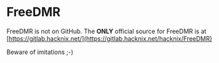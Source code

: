 # FreeDMR 

FreeDMR is not on GitHub. The **ONLY** official source for FreeDMR is at [https://gitlab.hacknix.net/](https://gitlab.hacknix.net/hacknix/FreeDMR)

Beware of imitations ;-) 
